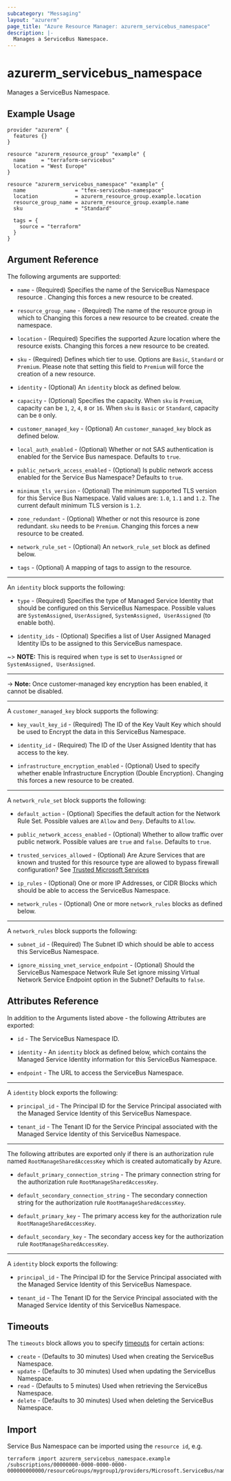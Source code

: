 ```yaml
---
subcategory: "Messaging"
layout: "azurerm"
page_title: "Azure Resource Manager: azurerm_servicebus_namespace"
description: |-
  Manages a ServiceBus Namespace.
---
```


# azurerm_servicebus_namespace

Manages a ServiceBus Namespace.

## Example Usage

```hcl
provider "azurerm" {
  features {}
}

resource "azurerm_resource_group" "example" {
  name     = "terraform-servicebus"
  location = "West Europe"
}

resource "azurerm_servicebus_namespace" "example" {
  name                = "tfex-servicebus-namespace"
  location            = azurerm_resource_group.example.location
  resource_group_name = azurerm_resource_group.example.name
  sku                 = "Standard"

  tags = {
    source = "terraform"
  }
}
```

## Argument Reference

The following arguments are supported:

* `name` - (Required) Specifies the name of the ServiceBus Namespace resource . Changing this forces a new resource to be created.

* `resource_group_name` - (Required) The name of the resource group in which to Changing this forces a new resource to be created.
    create the namespace.

* `location` - (Required) Specifies the supported Azure location where the resource exists. Changing this forces a new resource to be created.

* `sku` - (Required) Defines which tier to use. Options are `Basic`, `Standard` or `Premium`. Please note that setting this field to `Premium` will force the creation of a new resource.

* `identity` - (Optional) An `identity` block as defined below.

* `capacity` - (Optional) Specifies the capacity. When `sku` is `Premium`, capacity can be `1`, `2`, `4`, `8` or `16`. When `sku` is `Basic` or `Standard`, capacity can be `0` only.

* `customer_managed_key` - (Optional) An `customer_managed_key` block as defined below.

* `local_auth_enabled` - (Optional) Whether or not SAS authentication is enabled for the Service Bus namespace. Defaults to `true`.

* `public_network_access_enabled` - (Optional) Is public network access enabled for the Service Bus Namespace? Defaults to `true`.

* `minimum_tls_version` - (Optional) The minimum supported TLS version for this Service Bus Namespace. Valid values are: `1.0`, `1.1` and `1.2`. The current default minimum TLS version is `1.2`.

* `zone_redundant` - (Optional) Whether or not this resource is zone redundant. `sku` needs to be `Premium`. Changing this forces a new resource to be created.

* `network_rule_set` - (Optional) An `network_rule_set` block as defined below.

* `tags` - (Optional) A mapping of tags to assign to the resource.

---

An `identity` block supports the following:

* `type` - (Required) Specifies the type of Managed Service Identity that should be configured on this ServiceBus Namespace. Possible values are `SystemAssigned`, `UserAssigned`, `SystemAssigned, UserAssigned` (to enable both).

* `identity_ids` - (Optional) Specifies a list of User Assigned Managed Identity IDs to be assigned to this ServiceBus namespace.

~> **NOTE:** This is required when `type` is set to `UserAssigned` or `SystemAssigned, UserAssigned`.

---

-> **Note:** Once customer-managed key encryption has been enabled, it cannot be disabled.

---

A `customer_managed_key` block supports the following:

* `key_vault_key_id` - (Required) The ID of the Key Vault Key which should be used to Encrypt the data in this ServiceBus Namespace.

* `identity_id` - (Required) The ID of the User Assigned Identity that has access to the key.

* `infrastructure_encryption_enabled` - (Optional) Used to specify whether enable Infrastructure Encryption (Double Encryption). Changing this forces a new resource to be created.

---

A `network_rule_set` block supports the following:

* `default_action` - (Optional) Specifies the default action for the Network Rule Set. Possible values are `Allow` and `Deny`. Defaults to `Allow`.

* `public_network_access_enabled` - (Optional) Whether to allow traffic over public network. Possible values are `true` and `false`. Defaults to `true`.

* `trusted_services_allowed` - (Optional) Are Azure Services that are known and trusted for this resource type are allowed to bypass firewall configuration? See [Trusted Microsoft Services](https://github.com/MicrosoftDocs/azure-docs/blob/master/articles/service-bus-messaging/includes/service-bus-trusted-services.md)

* `ip_rules` - (Optional) One or more IP Addresses, or CIDR Blocks which should be able to access the ServiceBus Namespace.

* `network_rules` - (Optional) One or more `network_rules` blocks as defined below.

---

A `network_rules` block supports the following:

* `subnet_id` - (Required) The Subnet ID which should be able to access this ServiceBus Namespace.

* `ignore_missing_vnet_service_endpoint` - (Optional) Should the ServiceBus Namespace Network Rule Set ignore missing Virtual Network Service Endpoint option in the Subnet? Defaults to `false`.

## Attributes Reference

In addition to the Arguments listed above - the following Attributes are exported:

* `id` - The ServiceBus Namespace ID.

* `identity` - An `identity` block as defined below, which contains the Managed Service Identity information for this ServiceBus Namespace.

* `endpoint` - The URL to access the ServiceBus Namespace.

---

A `identity` block exports the following:

* `principal_id` - The Principal ID for the Service Principal associated with the Managed Service Identity of this ServiceBus Namespace.

* `tenant_id` - The Tenant ID for the Service Principal associated with the Managed Service Identity of this ServiceBus Namespace.

---

The following attributes are exported only if there is an authorization rule named `RootManageSharedAccessKey` which is created automatically by Azure.

* `default_primary_connection_string` - The primary connection string for the authorization rule `RootManageSharedAccessKey`.

* `default_secondary_connection_string` - The secondary connection string for the authorization rule `RootManageSharedAccessKey`.

* `default_primary_key` - The primary access key for the authorization rule `RootManageSharedAccessKey`.

* `default_secondary_key` - The secondary access key for the authorization rule `RootManageSharedAccessKey`.

---

A `identity` block exports the following:

* `principal_id` - The Principal ID for the Service Principal associated with the Managed Service Identity of this ServiceBus Namespace.

* `tenant_id` - The Tenant ID for the Service Principal associated with the Managed Service Identity of this ServiceBus Namespace.

## Timeouts

The `timeouts` block allows you to specify [timeouts](https://www.terraform.io/language/resources/syntax#operation-timeouts) for certain actions:

* `create` - (Defaults to 30 minutes) Used when creating the ServiceBus Namespace.
* `update` - (Defaults to 30 minutes) Used when updating the ServiceBus Namespace.
* `read` - (Defaults to 5 minutes) Used when retrieving the ServiceBus Namespace.
* `delete` - (Defaults to 30 minutes) Used when deleting the ServiceBus Namespace.

## Import

Service Bus Namespace can be imported using the `resource id`, e.g.

```shell
terraform import azurerm_servicebus_namespace.example /subscriptions/00000000-0000-0000-0000-000000000000/resourceGroups/mygroup1/providers/Microsoft.ServiceBus/namespaces/sbns1
```
